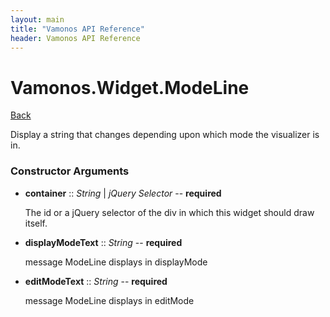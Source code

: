 ```yaml
---
layout: main
title: "Vamonos API Reference"
header: Vamonos API Reference
---
```



Vamonos.Widget.ModeLine
=======================

[Back](index.html)

Display a string that changes depending upon which mode the visualizer is in.


### Constructor Arguments

 * **container** :: *String* | *jQuery Selector* -- **required**

    The id or a jQuery selector of the div in which this widget should draw itself.



 * **displayModeText** :: *String* -- **required**

    message ModeLine displays in displayMode



 * **editModeText** :: *String* -- **required**

    message ModeLine displays in editMode



